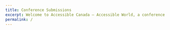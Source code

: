 ```yaml
---
title: Conference Submissions
excerpt: Welcome to Accessible Canada — Accessible World, a conference that aims to advance accessibility and inclusive design in various domains.
permalink: /
---
```

